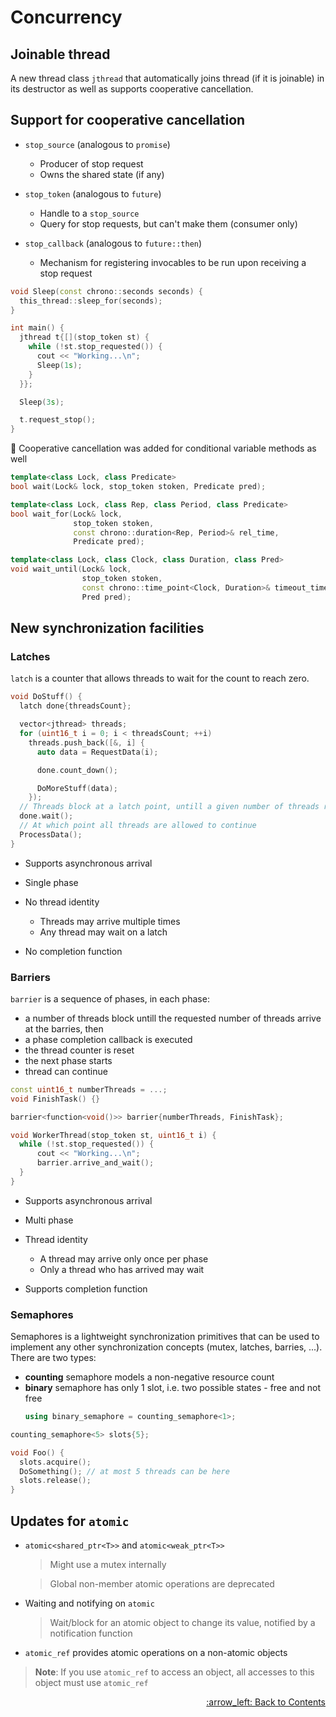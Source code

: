 # Concurrency

## Joinable thread

A new thread class `jthread` that automatically joins thread (if it is joinable)
in its destructor as well as supports cooperative cancellation.

## Support for cooperative cancellation

- `stop_source` (analogous to `promise`)
  - Producer of stop request
  - Owns the shared state (if any)

- `stop_token` (analogous to `future`)
  - Handle to a `stop_source`
  - Query for stop requests, but can't make them (consumer only)

- `stop_callback` (analogous to `future::then`)
  - Mechanism for registering invocables to be run upon receiving a stop request

```cpp
void Sleep(const chrono::seconds seconds) {
  this_thread::sleep_for(seconds);
}

int main() {
  jthread t{[](stop_token st) {
    while (!st.stop_requested()) {
      cout << "Working...\n";
      Sleep(1s);
    }
  }};

  Sleep(3s);

  t.request_stop();
}
```

:paperclip: Cooperative cancellation was added for conditional variable methods as well

```cpp
template<class Lock, class Predicate>
bool wait(Lock& lock, stop_token stoken, Predicate pred);

template<class Lock, class Rep, class Period, class Predicate>
bool wait_for(Lock& lock,
              stop_token stoken,
              const chrono::duration<Rep, Period>& rel_time,
              Predicate pred);

template<class Lock, class Clock, class Duration, class Pred>
void wait_until(Lock& lock,
                stop_token stoken,
                const chrono::time_point<Clock, Duration>& timeout_time,
                Pred pred);
```

## New synchronization facilities

  ### Latches

  `latch` is a counter that allows threads to wait for the count to reach zero.

  ```cpp
  void DoStuff() {
    latch done{threadsCount};

    vector<jthread> threads;
    for (uint16_t i = 0; i < threadsCount; ++i)
      threads.push_back([&, i] {
        auto data = RequestData(i);

        done.count_down();

        DoMoreStuff(data);
      });
    // Threads block at a latch point, untill a given number of threads reach the latch point
    done.wait();
    // At which point all threads are allowed to continue
    ProcessData();
  }
  ```

  - Supports asynchronous arrival

  - Single phase

  - No thread identity
    - Threads may arrive multiple times
    - Any thread may wait on a latch

  - No completion function

  ### Barriers
  
  `barrier` is a sequence of phases, in each phase:

  - a number of threads block untill the requested number of threads arrive at the barries, then
  - a phase completion callback is executed
  - the thread counter is reset
  - the next phase starts
  - thread can continue

  ```cpp
  const uint16_t numberThreads = ...;
  void FinishTask() {}

  barrier<function<void()>> barrier{numberThreads, FinishTask};

  void WorkerThread(stop_token st, uint16_t i) {
    while (!st.stop_requested()) {
        cout << "Working...\n";
        barrier.arrive_and_wait();
    }
  }
  ```

  - Supports asynchronous arrival

  - Multi phase

  - Thread identity
    - A thread may arrive only once per phase
    - Only a thread who has arrived may wait

  - Supports completion function

  ### Semaphores

  Semaphores is a lightweight synchronization primitives that can be used to implement any other synchronization concepts (mutex, latches, barries, ...). There are two types:
  - **counting** semaphore models a non-negative resource count
  - **binary** semaphore has only 1 slot, i.e. two possible states - free and not free
    ```cpp
    using binary_semaphore = counting_semaphore<1>;
    ```

  ```cpp
  counting_semaphore<5> slots{5};

  void Foo() {
    slots.acquire();
    DoSomething(); // at most 5 threads can be here
    slots.release();
  }
  ```

## Updates for `atomic`

- `atomic<shared_ptr<T>>` and `atomic<weak_ptr<T>>`

  > Might use a mutex internally

  > Global non-member atomic operations are deprecated

- Waiting and notifying on `atomic`

  > Wait/block for an atomic object to change its value, notified by a notification function

- `atomic_ref` provides atomic operations on a non-atomic objects

> **Note**: If you use `atomic_ref` to access an object, all accesses to this object must use `atomic_ref`

<p align="right"><a href="../README.md#contents">:arrow_left: Back to Contents</a></p>
